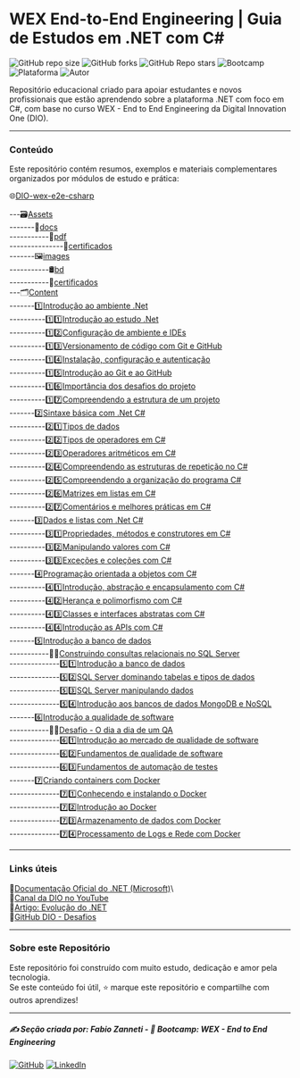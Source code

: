 # WEX End-to-End Engineering | Guia de Estudos em .NET com C\#

![GitHub repo size](https://img.shields.io/github/repo-size/fzanneti/wex-e2e-csharp)
![GitHub forks](https://img.shields.io/github/forks/fzanneti/wex-e2e-csharp?style=social)
![GitHub Repo stars](https://img.shields.io/github/stars/fzanneti/wex-e2e-csharp?style=social)
![Bootcamp](https://img.shields.io/badge/WEX-End--to--End%20Engineering-blueviolet?logo=vercel&logoColor=white)
![Plataforma](https://img.shields.io/badge/Powered%20by-DIO.io-red?logo=data:image/svg+xml;base64,PHN2ZyBmaWxsPSIjZmZmIiB2aWV3Qm94PSIwIDAgMzIgMzIiIHhtbG5zPSJodHRwOi8vd3d3LnczLm9yZy8yMDAwL3N2ZyI+PHBhdGggZD0iTTYuNzEgMy4yNWMtMi44OCAxLjQxLTUuMDcgNC4yMy01LjA3IDcuNzYgMCAzLjU4IDIuMjggNi43IDUuMzMgOC4xNSAxLjgzLS42MiAyLjQtMi4yNiAyLjQtMy44MSAwLS4yMy0uMDItLjQ1LS4wNS0uNjZBLjQ0LjQ0IDAgMDExMC4xIDExYy4yNC0uNzUuMTEtMS41My0uMy0yLjIyQzguOTIgNy45NiA3LjMzIDcuNSA1Ljc0IDcuNjZhNS41NSA1LjU1IDAgM)
![Autor](https://img.shields.io/badge/Autor-fzanneti-blue?style=flat-square&logo=github)

Repositório educacional criado para apoiar estudantes e novos profissionais que estão aprendendo sobre a plataforma .NET com foco em C#, com base no curso WEX - End to End Engineering da Digital Innovation One (DIO).

---

### Conteúdo

Este repositório contém resumos, exemplos e materiais complementares organizados por módulos de estudo e prática:

🌐[DIO-wex-e2e-csharp](https://github.com/fzanneti/DIO-wex-e2e-csharp)

---🗃️[Assets](https://github.com/fzanneti/DIO-wex-e2e-csharp/blob/main/Assets)\
-------📝[docs](https://github.com/fzanneti/DIO-wex-e2e-csharp/blob/main/Assets/docs)\
-----------📄[pdf](https://github.com/fzanneti/DIO-wex-e2e-csharp/blob/main/Assets/docs/pdf)\
---------------📜[certificados](https://github.com/fzanneti/DIO-wex-e2e-csharp/blob/main/Assets/docs/pdf/certificados)\
-------🖼️[images](https://github.com/fzanneti/DIO-wex-e2e-csharp/blob/main/Assets/images)\
-----------🛢️[bd](https://github.com/fzanneti/DIO-wex-e2e-csharp/blob/main/Assets/images/bd)\
-----------📜[certificados](https://github.com/fzanneti/DIO-wex-e2e-csharp/blob/main/Assets/images/certificados)     
---🗂️[Content](https://github.com/fzanneti/DIO-wex-e2e-csharp/blob/main/Content)\
-------1️⃣[Introdução ao ambiente .Net](https://github.com/fzanneti/DIO-wex-e2e-csharp/blob/main/Content/1-introducao-ao-ambiente-DotNet)\
----------1️⃣1️⃣[Introdução ao estudo .Net](https://github.com/fzanneti/DIO-wex-e2e-csharp/blob/main/Content/1-introducao-ao-ambiente-DotNet/1-introducao-ao-estudo-DotNet.md)\
----------1️⃣2️⃣[Configuração de ambiente e IDEs](https://github.com/fzanneti/DIO-wex-e2e-csharp/blob/main/Content/1-introducao-ao-ambiente-DotNet/2-configuracao-de-ambiente-e-IDEs.md)\
----------1️⃣3️⃣[Versionamento de código com Git e GitHub](https://github.com/fzanneti/DIO-wex-e2e-csharp/blob/main/Content/1-introducao-ao-ambiente-DotNet/3-versionamento-de-codigo-com-Git-e-GitHub.md)\
----------1️⃣4️⃣[Instalação, configuração e autenticação](https://github.com/fzanneti/DIO-wex-e2e-csharp/blob/main/Content/1-introducao-ao-ambiente-DotNet/4-instalacao-configuracao-e-autenticacao.md)\
----------1️⃣5️⃣[Introdução ao Git e ao GitHub](https://github.com/fzanneti/DIO-wex-e2e-csharp/blob/main/Content/1-introducao-ao-ambiente-DotNet/5-introducao-ao-Git-%20e-ao-GitHub.md)\
----------1️⃣6️⃣[Importância dos desafios do projeto](https://github.com/fzanneti/DIO-wex-e2e-csharp/blob/main/Content/1-introducao-ao-ambiente-DotNet/6-importancia-dos-desafios-do-projeto.md)\
----------1️⃣7️⃣[Compreendendo a estrutura de um projeto](https://github.com/fzanneti/DIO-wex-e2e-csharp/blob/main/Content/1-introducao-ao-ambiente-DotNet/7-compreendendo-a-estrutura-de-um-projeto.md)\
-------2️⃣[Sintaxe básica com .Net C#](https://github.com/fzanneti/DIO-wex-e2e-csharp/blob/main/Content/2-sintaxe-basica-com-DotNetCSharp)\
----------2️⃣1️⃣[Tipos de dados](https://github.com/fzanneti/DIO-wex-e2e-csharp/blob/1768fb89439164c71c1ec68adecc154e96f3435c/Content/2-sintaxe-basica-com-DotNetCSharp/1-tipos-de-dados.md)\
----------2️⃣2️⃣[Tipos de operadores em C#](https://github.com/fzanneti/DIO-wex-e2e-csharp/blob/1768fb89439164c71c1ec68adecc154e96f3435c/Content/2-sintaxe-basica-com-DotNetCSharp/2-tipos-de-operadores-em-CSharp.md)\
----------2️⃣3️⃣[Operadores aritméticos em C#](https://github.com/fzanneti/DIO-wex-e2e-csharp/blob/1768fb89439164c71c1ec68adecc154e96f3435c/Content/2-sintaxe-basica-com-DotNetCSharp/3-operadores-aritmeticos-em-CSharp.md)\
----------2️⃣4️⃣[Compreendendo as estruturas de repetição no C#](https://github.com/fzanneti/DIO-wex-e2e-csharp/blob/3cfaef4d8a333df779b7c76f274958af7024f6c1/Content/2-sintaxe-basica-com-DotNetCSharp/4-compreendendo-as-estruturas-de-repeticao-no-CSharp.md)\
----------2️⃣5️⃣[Compreendendo a organização do programa C#](https://github.com/fzanneti/DIO-wex-e2e-csharp/blob/3cfaef4d8a333df779b7c76f274958af7024f6c1/Content/2-sintaxe-basica-com-DotNetCSharp/5-compreendendo-a-organizacao-do-programa-CSharp.md)\
----------2️⃣6️⃣[Matrizes em listas em C#](https://github.com/fzanneti/DIO-wex-e2e-csharp/blob/main/Content/2-sintaxe-basica-com-DotNetCSharp/6-matrizes-e-listas-em-CSharp.md)\
----------2️⃣7️⃣[Comentários e melhores práticas em C#](https://github.com/fzanneti/DIO-wex-e2e-csharp/blob/main/Content/2-sintaxe-basica-com-DotNetCSharp/7-comentarios-e-melhores-praticas-em-CSharp.md)\
-------3️⃣[Dados e listas com .Net C#](https://github.com/fzanneti/DIO-wex-e2e-csharp/blob/main/Content/3-dados-e-listas-com-DotNetCSharp)\
----------3️⃣1️⃣[Propriedades, métodos e construtores em C#](https://github.com/fzanneti/DIO-wex-e2e-csharp/blob/main/Content/3-dados-e-listas-com-DotNetCSharp/1-propriedades-m%C3%A9todos-e-construtores-em-CSharp.md)\
----------3️⃣2️⃣[Manipulando valores com C#](https://github.com/fzanneti/DIO-wex-e2e-csharp/blob/main/Content/3-dados-e-listas-com-DotNetCSharp/2-manipulando-valores-com-CSharp.md)\
----------3️⃣3️⃣[Exceções e coleções com C#](https://github.com/fzanneti/DIO-wex-e2e-csharp/blob/main/Content/3-dados-e-listas-com-DotNetCSharp/3-excecoes-e-colecoes-com-CSharp.md)\
-------4️⃣[Programação orientada a objetos com C#](https://github.com/fzanneti/DIO-wex-e2e-csharp/blob/main/Content/4-programacao-orientada-a-objetos-com-CSharp)\
----------4️⃣1️⃣[Introdução, abstração e encapsulamento com C#](https://github.com/fzanneti/DIO-wex-e2e-csharp/blob/main/Content/4-programacao-orientada-a-objetos-com-CSharp/1-introducao-abstracao-e-encapsulamento-com-CSharp.md)\
----------4️⃣2️⃣[Herança e polimorfismo com C#](https://github.com/fzanneti/DIO-wex-e2e-csharp/blob/main/Content/4-programacao-orientada-a-objetos-com-CSharp/2-heranca-e-polimorfismo-com-CSharp.md)\
----------4️⃣3️⃣[Classes e interfaces abstratas com C#](https://github.com/fzanneti/DIO-wex-e2e-csharp/blob/main/Content/4-programacao-orientada-a-objetos-com-CSharp/3-classes-e-interfaces-abstratas-com-CSharp.md)\
----------4️⃣4️⃣[Introdução as APIs com C#](https://github.com/fzanneti/DIO-wex-e2e-csharp/blob/main/Content/4-programacao-orientada-a-objetos-com-CSharp/4-introducao-as-APIs-com-CSharp.md)\
-------5️⃣[Introdução a banco de dados](https://github.com/fzanneti/DIO-wex-e2e-csharp/blob/main/Content/5-introducao-a-bancos-de-dados)\
-----------💪🏻[Construindo consultas relacionais no SQL Server](https://github.com/fzanneti/DIO-wex-e2e-csharp/blob/main/Content/5-introducao-a-bancos-de-dados/DIO-construindo-consultas-relacionais-no-SQL-Server)\
--------------5️⃣1️⃣[Introdução a banco de dados](https://github.com/fzanneti/DIO-wex-e2e-csharp/blob/main/Content/5-introducao-a-bancos-de-dados/1-introducao-a-bancos-de-dados.md)\
--------------5️⃣2️⃣[SQL Server dominando tabelas e tipos de dados](https://github.com/fzanneti/DIO-wex-e2e-csharp/blob/main/Content/5-introducao-a-bancos-de-dados/2-SQL-Server-dominando-tabelas-e-tipos-de-dados.md)\
--------------5️⃣3️⃣[SQL Server manipulando dados](https://github.com/fzanneti/DIO-wex-e2e-csharp/blob/main/Content/5-introducao-a-bancos-de-dados/3-SQL-Server-manipulando-dados.md)\
--------------5️⃣4️⃣[Introdução aos bancos de dados MongoDB e NoSQL](https://github.com/fzanneti/DIO-wex-e2e-csharp/blob/main/Content/5-introducao-a-bancos-de-dados/4-introducao-aos-bancos-de-dados-MongoDB-e-NoSQL.md)\
-------6️⃣[Introdução a qualidade de software](https://github.com/fzanneti/DIO-wex-e2e-csharp/blob/main/Content/6-introducao-a-qualidade-de-software)\
-----------💪🏻[Desafio - O dia a dia de um QA](https://github.com/fzanneti/DIO-wex-e2e-csharp/blob/main/Content/6-introducao-a-qualidade-de-software/DIO-desafio-o-dia-a-dia-de-um-QA)\
--------------6️⃣1️⃣[Introdução ao mercado de qualidade de software](https://github.com/fzanneti/DIO-wex-e2e-csharp/blob/main/Content/6-introducao-a-qualidade-de-software/1-introducao-ao-mercado-de-qualidade-de-software.md)\
--------------6️⃣2️⃣[Fundamentos de qualidade de software](https://github.com/fzanneti/DIO-wex-e2e-csharp/blob/main/Content/6-introducao-a-qualidade-de-software/2-fundamentos-de-qualidade-de-software.md)\
--------------6️⃣3️⃣[Fundamentos de automação de testes](https://github.com/fzanneti/DIO-wex-e2e-csharp/blob/main/Content/6-introducao-a-qualidade-de-software/3-fundamentos-de-automa%C3%A7%C3%A3o-de-testes.md)\
-------7️⃣[Criando containers com Docker](https://github.com/fzanneti/DIO-wex-e2e-csharp/blob/main/Content/7-criando-containers-com-Docker)\
--------------7️⃣1️⃣[Conhecendo e instalando o Docker](https://github.com/fzanneti/DIO-wex-e2e-csharp/blob/main/Content/7-criando-containers-com-Docker/1-conhecendo-e-instalando-o-Docker.md)\
--------------7️⃣2️⃣[Introdução ao Docker](https://github.com/fzanneti/DIO-wex-e2e-csharp/blob/main/Content/7-criando-containers-com-Docker/2-introducao-ao-docker.md)\
--------------7️⃣3️⃣[Armazenamento de dados com Docker](https://github.com/fzanneti/DIO-wex-e2e-csharp/blob/main/Content/7-criando-containers-com-Docker/3-armazenamento-de-dados-com-Docker.md)\
--------------7️⃣4️⃣[Processamento de Logs e Rede com Docker](https://github.com/fzanneti/DIO-wex-e2e-csharp/blob/main/Content/7-criando-containers-com-Docker/4-processamento-de-logs-e-rede-com-Docker.md)
   
---

### Links úteis

🔗[Documentação Oficial do .NET (Microsoft)](https://learn.microsoft.com/dotnet/)\  
🔗[Canal da DIO no YouTube](https://www.youtube.com/@diomakethechange)\
🔗[Artigo: Evolução do .NET](https://learn.microsoft.com/pt-br/dotnet/fundamentals/)\
🔗[GitHub DIO - Desafios](https://github.com/digitalinnovationone/)

---

### Sobre este Repositório

Este repositório foi construído com muito estudo, dedicação e amor pela tecnologia.  
Se este conteúdo foi útil, ⭐ marque este repositório e compartilhe com outros aprendizes!

---

##### ✍️ Seção criada por: *Fabio Zanneti* - 🎯 Bootcamp: **WEX - End to End Engineering**
[![GitHub](https://img.shields.io/badge/GitHub-fzanneti-181717?style=flat&logo=github)](https://github.com/fzanneti)
[![LinkedIn](https://img.shields.io/badge/LinkedIn-fzanneti-0A66C2?style=flat&logo=linkedin&logoColor=white)](https://linkedin.com/in/fzanneti)

